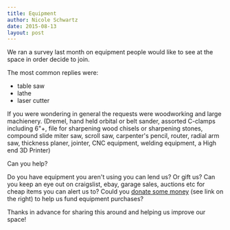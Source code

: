```yaml
---
title: Equipment
author: Nicole Schwartz
date: 2015-08-13
layout: post
---
```


We ran a survey last month on equipment people would like to see at the space in order decide to join.

The most common replies were:
  * table saw
  * lathe
  * laser cutter

If you were wondering in general the requests were woodworking and large machienery. (Dremel, hand held orbital or belt sander, assorted C-clamps including 6"+, file for sharpening wood chisels or sharpening stones, compound slide miter saw, scroll saw, carpenter's pencil, router, radial arm saw, thickness planer, jointer, CNC equipment, welding equipment, a High end 3D Printer)

Can you help?

Do you have equipment you aren't using you can lend us? Or gift us? Can you keep an eye out on craigslist, ebay, garage sales, auctions etc for cheap items you can alert us to? Could you [donate some money](https://www.paypal.com/us/cgi-bin/webscr?cmd=_flow&SESSION=XL5NVQ9ON6QoBcbJRr5uPNbcfNZrOj_NBv0RtK2iT6tUBxOiBfQ3ABvMjgS&dispatch=5885d80a13c0db1f8e263663d3faee8d5c97cbf3d75cb63effe5661cdf3adb6d) (see link on the right) to help us fund equipment purchases?

Thanks in advance for sharing this around and helping us improve our space!
